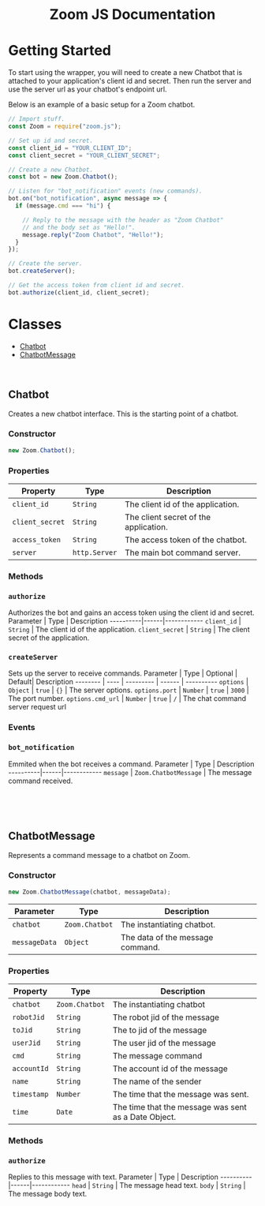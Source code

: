 <div align="center">
  <h1 align="center"><b>Zoom JS Documentation</b></h3>
</div>

# Getting Started
To start using the wrapper, you will need to create a new Chatbot that is attached to your application's client id and secret. Then run the server and use the server url as your chatbot's endpoint url.

Below is an example of a basic setup for a Zoom chatbot.
```js
// Import stuff.
const Zoom = require("zoom.js");

// Set up id and secret.
const client_id = "YOUR_CLIENT_ID";
const client_secret = "YOUR_CLIENT_SECRET";

// Create a new Chatbot.
const bot = new Zoom.Chatbot();

// Listen for "bot_notification" events (new commands).
bot.on("bot_notification", async message => {
  if (message.cmd === "hi") {

    // Reply to the message with the header as "Zoom Chatbot"
    // and the body set as "Hello!".
    message.reply("Zoom Chatbot", "Hello!");
  }
});

// Create the server.
bot.createServer();

// Get the access token from client id and secret.
bot.authorize(client_id, client_secret);
```

# Classes
* [Chatbot](#chatbot)
* [ChatbotMessage](#chatbotmessage)
&nbsp;

&nbsp;

## Chatbot
Creates a new chatbot interface. This is the starting point of a chatbot.

### Constructor
```js
new Zoom.Chatbot();
```
### Properties
Property | Type | Description
---------|------|------------
`client_id` | `String` | The client id of the application.
`client_secret` | `String` | The client secret of the application.
`access_token` | `String` | The access token of the chatbot.
`server` | `http.Server` | The main bot command server.

### Methods
### `authorize`
Authorizes the bot and gains an access token using the client id and secret.
Parameter | Type | Description
----------|------|------------
`client_id` | `String` | The client id of the application.
`client_secret` | `String` | The client secret of the application.
&nbsp;
### `createServer`
Sets up the server to receive commands.
Parameter | Type | Optional  | Default| Description
 -------- | ---- | --------- | ------ | ----------
`options` | `Object` | `true` | `{}` | The server options.
`options.port` | `Number` | `true` | `3000` | The port number.
`options.cmd_url` | `Number` | `true` | `/` | The chat command server request url

### Events
### `bot_notification`
Emmited when the bot receives a command.
Parameter | Type | Description
----------|------|------------
`message` | `Zoom.ChatbotMessage` | The message command received.

&nbsp;

&nbsp;

## ChatbotMessage
Represents a command message to a chatbot on Zoom.
### Constructor
```js
new Zoom.ChatbotMessage(chatbot, messageData);
```
Parameter | Type | Description
----------|------|------------
`chatbot` | `Zoom.Chatbot` | The instantiating chatbot.
`messageData` | `Object` | The data of the message command.

### Properties
Property | Type | Description
----------|------|------------
`chatbot` | `Zoom.Chatbot` | The instantiating chatbot
`robotJid`| `String` | The robot jid of the message
`toJid`| `String` | The to jid of the message
`userJid`| `String` | The user jid of the message
`cmd`| `String` | The message command
`accountId`| `String` | The account id of the message
`name`| `String` | The name of the sender
`timestamp`| `Number` | The time that the message was sent.
`time`| `Date` | The time that the message was sent as a Date Object.
### Methods
### `authorize`
Replies to this message with text.
Parameter | Type | Description
----------|------|------------
`head` | `String` | The message head text.
`body` | `String` | The message body text.
